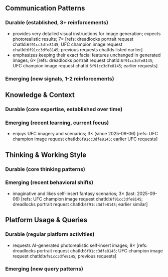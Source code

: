## Communication Patterns
### Durable (established, 3+ reinforcements)
- provides very detailed visual instructions for image generation; expects photorealistic results; 7× [refs: dreadlocks portrait request chatId:`6f91cc3dfe8145`; UFC champion image request chatId:`6f91cc3dfe8145`; previous requests chatIds listed earlier]
- emphasizes keeping their exact facial features unchanged in generated images; 6× [refs: dreadlocks portrait request chatId:`6f91cc3dfe8145`; UFC champion image request chatId:`6f91cc3dfe8145`; earlier requests]

### Emerging (new signals, 1-2 reinforcements)

## Knowledge & Context
### Durable (core expertise, established over time)

### Emerging (recent learning, current focus)
- enjoys UFC imagery and scenarios; 3× (since 2025-09-06) [refs: UFC champion image request chatId:`6f91cc3dfe8145`; earlier UFC requests]

## Thinking & Working Style
### Durable (core thinking patterns)

### Emerging (recent behavioral shifts)
- imaginative and likes self-insert fantasy scenarios; 3× (last: 2025-09-06) [refs: UFC champion image request chatId:`6f91cc3dfe8145`; dreadlocks portrait request chatId:`6f91cc3dfe8145`; earlier similar]

## Platform Usage & Queries
### Durable (regular platform activities)
- requests AI-generated photorealistic self-insert images; 8× [refs: dreadlocks portrait request chatId:`6f91cc3dfe8145`; UFC champion image request chatId:`6f91cc3dfe8145`; previous requests]

### Emerging (new query patterns)